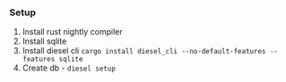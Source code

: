 ### Setup

1. Install rust nightly compiler
2. Install sqlite
3. Install diesel cli `cargo install diesel_cli --no-default-features --features sqlite`
4. Create db - `diesel setup`


